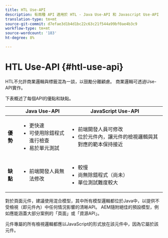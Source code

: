 ```yaml
---
title: HTL Use-API
description: 有兩種 API 適用於 HTL - Java Use-API 和 Javascript Use-API
translation-type: tm+mt
source-git-commit: d7efae3d1b4d1bc22c63c21f544a99bf0ae4b3c9
workflow-type: tm+mt
source-wordcount: '183'
ht-degree: 8%

---
```



# HTL Use-API {#htl-use-api}

HTL不允許商業邏輯與標籤混為一談，以鼓勵分離顧慮。 商業邏輯可透過Use-API實作。

下表概述了每個API的優點和缺點。

|  | **Java Use-API** | **JavaScript Use-API** |
|--- |--- |--- |
| **優勢** | <ul><li>更快速</li><li>可使用除錯程式進行檢查</li><li>易於單元測試</li></ul> | <ul><li>前端開發人員可修改</li><li>位於元件內，讓元件的檢視邏輯與其對應的範本保持接近</li></ul> |
| **缺點** | <ul><li>前端開發人員無法修改</li></ul> | <ul><li>較慢</li><li>尚無除錯程式（尚未）</li><li>單位測試難度較大</li></ul> |

對於頁面元件，建議使用混合模型，其中所有模型邏輯都位於Java中，以提供不受檢視（即元件內）中任何情況影響的清晰API。 AEM隨附絕佳的預設模型，例如應能涵蓋大部分案例的「頁面」或「資源API」。

元件專屬的所有檢視邏輯都應以JavaScript的形式放在該元件中，因為它屬於該元件。
